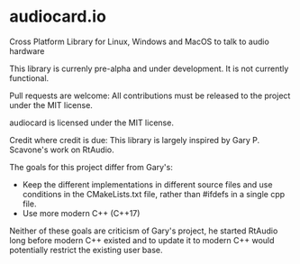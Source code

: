 # audiocard.io
Cross Platform Library for Linux, Windows and MacOS to talk to audio hardware

This library is currenly pre-alpha and under development. It is not currently functional. 


Pull requests are welcome:
  All contributions must be released to the project under the MIT license. 

audiocard is licensed under the MIT license. 


Credit where credit is due: This library is largely inspired by Gary P. Scavone's work on RtAudio. 

The goals for this project differ from Gary's:
  * Keep the different implementations in different source files and use conditions in the CMakeLists.txt file, rather than #ifdefs in a single cpp file. 
  * Use more modern C++ (C++17)
  
Neither of these goals are criticism of Gary's project, he started RtAudio long before modern C++ existed and to update it to modern C++ would potentially restrict the existing user base.
